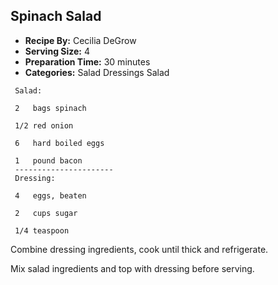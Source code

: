 ## Spinach Salad
* **Recipe By:** Cecilia DeGrow
* **Serving Size:** 4
* **Preparation Time:** 30 minutes
* **Categories:** Salad Dressings Salad

```
 Salad:

 2   bags spinach

 1/2 red onion

 6   hard boiled eggs

 1   pound bacon
 ----------------------
 Dressing:

 4   eggs, beaten

 2   cups sugar

 1/4 teaspoon

```

Combine dressing ingredients, cook until thick and refrigerate.

Mix salad ingredients and top with dressing before serving.
